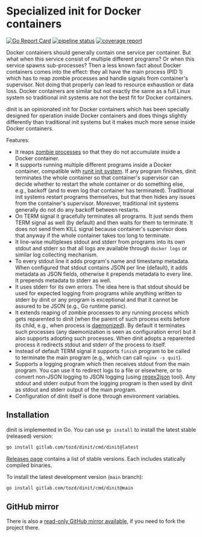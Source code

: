 # Specialized init for Docker containers

[![Go Report Card](https://goreportcard.com/badge/gitlab.com/tozd/dinit)](https://goreportcard.com/report/gitlab.com/tozd/dinit)
[![pipeline status](https://gitlab.com/tozd/dinit/badges/main/pipeline.svg?ignore_skipped=true)](https://gitlab.com/tozd/dinit/-/pipelines)
[![coverage report](https://gitlab.com/tozd/dinit/badges/main/coverage.svg)](https://gitlab.com/tozd/dinit/-/graphs/main/charts)

Docker containers should generally contain one service per container. But what when this service
consist of multiple different programs? Or when this service spawns sub-processes? Then a less
known fact about Docker containers comes into the effect: they all have the main process (PID 1)
which has to reap zombie processes and handle signals from container's supervisor. Not doing that
properly can lead to resource exhaustion or data loss. Docker containers are similar but not exactly
the same as a full Linux system so traditional init systems are not the best fit for Docker containers.

dinit is an opinionated init for Docker containers which has been specially designed for operation
inside Docker containers and does things slightly differently than traditional init systems but it
makes much more sense inside Docker containers.

Features:

- It reaps [zombie processes](https://en.wikipedia.org/wiki/Zombie_process) so that they do not
  accumulate inside a Docker container.
- It supports running multiple different programs inside a Docker container, compatible with
  [runit init system](http://smarden.org/runit/). If any program finishes, dinit terminates
  the whole container so that container's supervisor can decide whether to restart the whole
  container or do something else, e.g., backoff (and to even log that container has terminated).
  Traditional init systems restart programs themselves, but that then hides any issues from the
  container's supervisor. Moreover, traditional init systems generally do not do any backoff
  between restarts.
- On TERM signal it gracefully terminates all programs. It just sends them TERM signal as well
  (by default) and then waits for them to terminate. It does not send them KILL signal because
  container's supervisor does that anyway if the whole container takes too long to terminate.
- It line-wise multiplexes stdout and stderr from programs into its own stdout and stderr
  so that all logs are available through `docker logs` or similar log collecting mechanism.
- To every stdout line it adds program's name and timestamp metadata. When configured that
  stdout contains JSON per line (default), it adds metadata as JSON fields, otherwise it
  prepends metadata to every line. It prepends metadata to stderr as well.
- It uses stderr for its own errors. The idea here is that stdout should be used for expected
  logging from programs while anything written to stderr by dinit or any program is exceptional
  and that it cannot be assured to be JSON (e.g., Go runtime panic).
- It extends reaping of zombie processes to any running process which gets reparented to dinit
  (when the parent of such process exits before its child, e.g., when process is
  [daemonized](<https://en.wikipedia.org/wiki/Daemon_(computing)>)).
  By default it terminates such processes (any daemonization is seen as configuration error)
  but it also supports adopting such processes. When dinit adopts a reparented process it
  redirects stdout and stderr of the process to itself.
- Instead of default TERM signal it supports `finish` program to be called to terminate the main
  program (e.g., which can call `nginx -s quit`).
- Supports a logging program which then receives stdout from the main program. You can use it
  to redirect logs to a file or elsewhere, or to convert non-JSON logging to JSON logging
  (using [regex2json](https://gitlab.com/tozd/regex2json) tool). Any stdout and stderr output
  from the logging program is then used by dinit as stdout and stderr output of the main program.
- Configuration of dinit itself is done through environment variables.

## Installation

dinit is implemented in Go. You can use `go install` to install the latest stable (released) version:

```sh
go install gitlab.com/tozd/dinit/cmd/dinit@latest
```

[Releases page](https://gitlab.com/tozd/dinit/-/releases)
contains a list of stable versions. Each includes statically compiled binaries.

To install the latest development version (`main` branch):

```sh
go install gitlab.com/tozd/dinit/cmd/dinit@main
```

## GitHub mirror

There is also a [read-only GitHub mirror available](https://github.com/tozd/dinit),
if you need to fork the project there.
